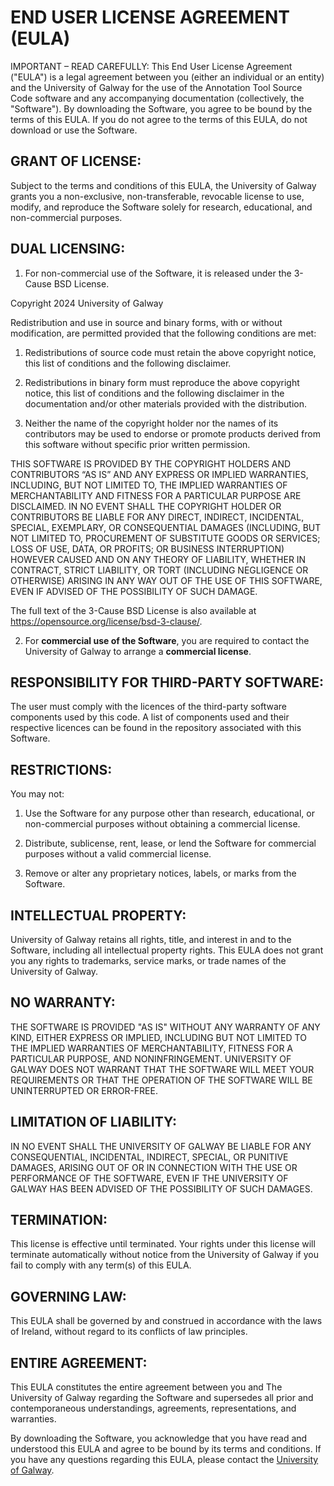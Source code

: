 # END USER LICENSE AGREEMENT (EULA)

IMPORTANT – READ CAREFULLY: This End User License Agreement ("EULA") is a legal agreement between you 
(either an individual or an entity) and the University of Galway for the use of 
the Annotation Tool Source Code software and any accompanying documentation (collectively, the "Software"). 
By downloading the Software, you agree to be bound by the terms of this EULA. If you do not agree to 
the terms of this EULA, do not download or use the Software.

## GRANT OF LICENSE:
Subject to the terms and conditions of this EULA, the University of Galway grants you a non-exclusive, 
non-transferable, revocable license to use, modify, and reproduce the Software solely for research, 
educational, and non-commercial purposes.

## DUAL LICENSING:
1. For non-commercial use of the Software, it is released under the 3-Cause BSD License.

Copyright 2024 University of Galway

Redistribution and use in source and binary forms, with or without modification, are permitted provided that the
following conditions are met:

1. Redistributions of source code must retain the above copyright notice, this list of conditions and the following
   disclaimer.

2. Redistributions in binary form must reproduce the above copyright notice, this list of conditions and the following
   disclaimer in the documentation and/or other materials provided with the distribution.

3. Neither the name of the copyright holder nor the names of its contributors may be used to endorse or promote products
   derived from this software without specific prior written permission.

THIS SOFTWARE IS PROVIDED BY THE COPYRIGHT HOLDERS AND CONTRIBUTORS “AS IS” AND ANY EXPRESS OR IMPLIED WARRANTIES,
INCLUDING, BUT NOT LIMITED TO, THE IMPLIED WARRANTIES OF MERCHANTABILITY AND FITNESS FOR A PARTICULAR PURPOSE ARE
DISCLAIMED. IN NO EVENT SHALL THE COPYRIGHT HOLDER OR CONTRIBUTORS BE LIABLE FOR ANY DIRECT, INDIRECT, INCIDENTAL,
SPECIAL, EXEMPLARY, OR CONSEQUENTIAL DAMAGES (INCLUDING, BUT NOT LIMITED TO, PROCUREMENT OF SUBSTITUTE GOODS OR
SERVICES; LOSS OF USE, DATA, OR PROFITS; OR BUSINESS INTERRUPTION) HOWEVER CAUSED AND ON ANY THEORY OF LIABILITY,
WHETHER IN CONTRACT, STRICT LIABILITY, OR TORT (INCLUDING NEGLIGENCE OR OTHERWISE) ARISING IN ANY WAY OUT OF THE USE OF
THIS SOFTWARE, EVEN IF ADVISED OF THE POSSIBILITY OF SUCH DAMAGE.

The full text of the 3-Cause BSD License is also available at https://opensource.org/license/bsd-3-clause/.

2.  For **commercial use of the Software**, you are required to contact the University of Galway to 
arrange a **commercial license**.

## RESPONSIBILITY FOR THIRD-PARTY SOFTWARE:
The user must comply with the licences of the third-party 
software components used by this code. 
A list of components used and their respective licences can be found in the repository associated with this Software.

## RESTRICTIONS:
You may not:
1. Use the Software for any purpose other than research, educational, or non-commercial purposes without obtaining a commercial license.

2. Distribute, sublicense, rent, lease, or lend the Software for commercial purposes without a valid commercial license.
3. Remove or alter any proprietary notices, labels, or marks from the Software.

## INTELLECTUAL PROPERTY:
University of Galway retains all rights, title, and interest in and to the Software, including all intellectual property rights. This EULA does not grant you any rights to trademarks, service marks, or trade names of the University of Galway.

## NO WARRANTY:
THE SOFTWARE IS PROVIDED "AS IS" WITHOUT ANY WARRANTY OF ANY KIND, EITHER EXPRESS OR IMPLIED, INCLUDING BUT NOT LIMITED TO THE IMPLIED WARRANTIES OF MERCHANTABILITY, FITNESS FOR A PARTICULAR PURPOSE, AND NONINFRINGEMENT. UNIVERSITY OF GALWAY DOES NOT WARRANT THAT THE SOFTWARE WILL MEET YOUR REQUIREMENTS OR THAT THE OPERATION OF THE SOFTWARE WILL BE UNINTERRUPTED OR ERROR-FREE.

## LIMITATION OF LIABILITY:
IN NO EVENT SHALL THE UNIVERSITY OF GALWAY BE LIABLE FOR ANY CONSEQUENTIAL, INCIDENTAL, INDIRECT, SPECIAL, OR PUNITIVE DAMAGES, ARISING OUT OF OR IN CONNECTION WITH THE USE OR PERFORMANCE OF THE SOFTWARE, EVEN IF THE UNIVERSITY OF GALWAY HAS BEEN ADVISED OF THE POSSIBILITY OF SUCH DAMAGES.

## TERMINATION:
This license is effective until terminated. Your rights under this license will terminate automatically without notice from the University of Galway if you fail to comply with any term(s) of this EULA.

## GOVERNING LAW:
This EULA shall be governed by and construed in accordance with the laws of Ireland, without regard to its conflicts of law principles.

## ENTIRE AGREEMENT:
This EULA constitutes the entire agreement between you and The University of Galway regarding the Software and supersedes all prior and contemporaneous understandings, agreements, representations, and warranties.


By downloading the Software, you acknowledge that you have read and understood this EULA and agree to be bound by its terms and conditions. If you have any questions regarding this EULA, please contact the [University of Galway](https://www.universityofgalway.ie/).

